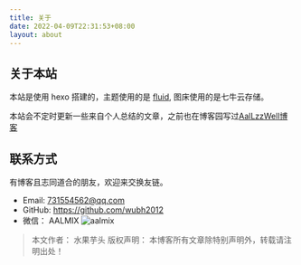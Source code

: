 ```yaml
---
title: 关于
date: 2022-04-09T22:31:53+08:00
layout: about   
---
```


## 关于本站

本站是使用 hexo 搭建的，主题使用的是 [fluid](https://github.com/fluid-dev/hexo-theme-fluid), 图床使用的是七牛云存储。

本站会不定时更新一些来自个人总结的文章，之前也在博客园写过[AalLzzWell博客](https://www.cnblogs.com/wubh/)

## 联系方式
有博客且志同道合的朋友，欢迎来交换友链。

* Email: 731554562@qq.com
* GitHub: https://github.com/wubh2012
* 微信： AALMIX
![aalmix](https://static.aalmix.com/%E5%BE%AE%E4%BF%A1%E5%85%AC%E4%BC%97%E5%8F%B7-AALMIX.png)



> 本文作者： 水果芋头
> 版权声明： 本博客所有文章除特别声明外，转载请注明出处！